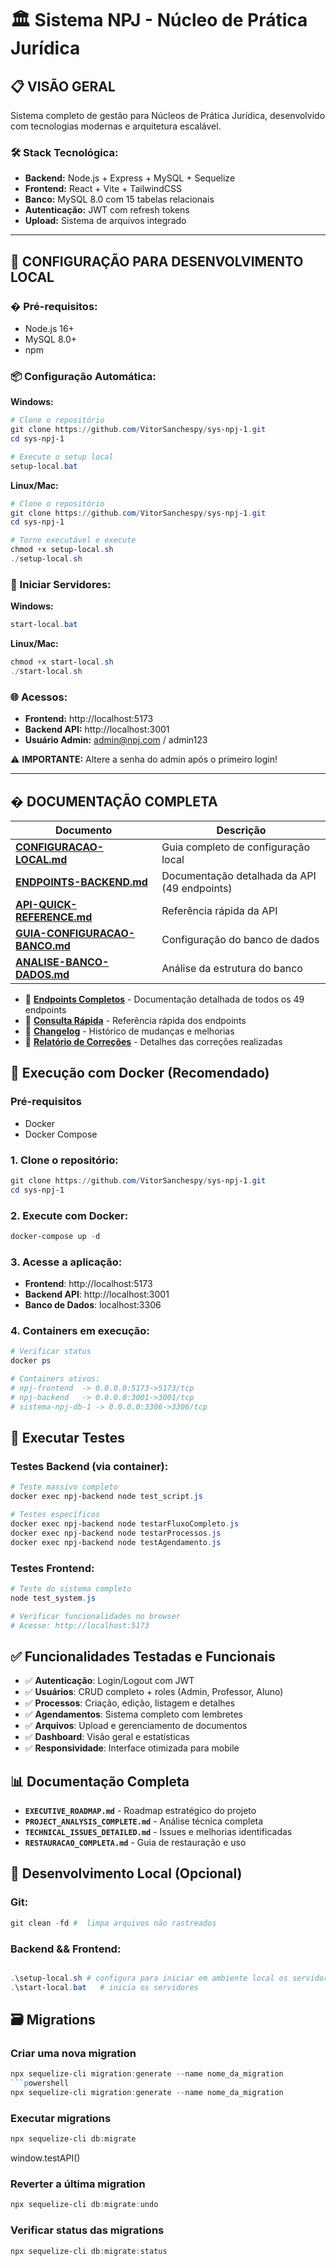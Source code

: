 # 🏛️ Sistema NPJ - Núcleo de Prática Jurídica

## 📋 **VISÃO GERAL**

Sistema completo de gestão para Núcleos de Prática Jurídica, desenvolvido com tecnologias modernas e arquitetura escalável.

### **🛠️ Stack Tecnológica:**
- **Backend:** Node.js + Express + MySQL + Sequelize
- **Frontend:** React + Vite + TailwindCSS
- **Banco:** MySQL 8.0 com 15 tabelas relacionais
- **Autenticação:** JWT com refresh tokens
- **Upload:** Sistema de arquivos integrado

---

## 🚀 **CONFIGURAÇÃO PARA DESENVOLVIMENTO LOCAL**

### **� Pré-requisitos:**
- Node.js 16+ 
- MySQL 8.0+
- npm

### **📦 Configuração Automática:**

**Windows:**
```powershell
# Clone o repositório
git clone https://github.com/VitorSanchespy/sys-npj-1.git
cd sys-npj-1

# Execute o setup local
setup-local.bat
```

**Linux/Mac:**
```powershell
# Clone o repositório
git clone https://github.com/VitorSanchespy/sys-npj-1.git
cd sys-npj-1

# Torne executável e execute
chmod +x setup-local.sh
./setup-local.sh
```

### **🎯 Iniciar Servidores:**

**Windows:**
```powershell
start-local.bat
```

**Linux/Mac:**
```powershell
chmod +x start-local.sh
./start-local.sh
```

### **🌐 Acessos:**
- **Frontend:** http://localhost:5173
- **Backend API:** http://localhost:3001
- **Usuário Admin:** admin@npj.com / admin123

⚠️ **IMPORTANTE:** Altere a senha do admin após o primeiro login!

---

## � **DOCUMENTAÇÃO COMPLETA**

| Documento | Descrição |
|-----------|-----------|
| **[CONFIGURACAO-LOCAL.md](CONFIGURACAO-LOCAL.md)** | Guia completo de configuração local |
| **[ENDPOINTS-BACKEND.md](ENDPOINTS-BACKEND.md)** | Documentação detalhada da API (49 endpoints) |
| **[API-QUICK-REFERENCE.md](API-QUICK-REFERENCE.md)** | Referência rápida da API |
| **[GUIA-CONFIGURACAO-BANCO.md](GUIA-CONFIGURACAO-BANCO.md)** | Configuração do banco de dados |
| **[ANALISE-BANCO-DADOS.md](ANALISE-BANCO-DADOS.md)** | Análise da estrutura do banco |

- 📡 **[Endpoints Completos](ENDPOINTS-BACKEND.md)** - Documentação detalhada de todos os 49 endpoints
- 🚀 **[Consulta Rápida](API-QUICK-REFERENCE.md)** - Referência rápida dos endpoints
- 📝 **[Changelog](CHANGELOG.md)** - Histórico de mudanças e melhorias
- 🔧 **[Relatório de Correções](RELATORIO-CORRECOES.md)** - Detalhes das correções realizadas

## 🚀 Execução com Docker (Recomendado)

### Pré-requisitos
- Docker
- Docker Compose

### 1. Clone o repositório:
```powershell
git clone https://github.com/VitorSanchespy/sys-npj-1.git
cd sys-npj-1
```

### 2. Execute com Docker:
```powershell
docker-compose up -d
```

### 3. Acesse a aplicação:
- **Frontend**: http://localhost:5173
- **Backend API**: http://localhost:3001
- **Banco de Dados**: localhost:3306

### 4. Containers em execução:
```powershell
# Verificar status
docker ps

# Containers ativos:
# npj-frontend  -> 0.0.0.0:5173->5173/tcp
# npj-backend   -> 0.0.0.0:3001->3001/tcp  
# sistema-npj-db-1 -> 0.0.0.0:3306->3306/tcp
```

## 🧪 Executar Testes

### Testes Backend (via container):
```powershell
# Teste massivo completo
docker exec npj-backend node test_script.js

# Testes específicos
docker exec npj-backend node testarFluxoCompleto.js
docker exec npj-backend node testarProcessos.js
docker exec npj-backend node testAgendamento.js
```

### Testes Frontend:
```powershell
# Teste do sistema completo
node test_system.js

# Verificar funcionalidades no browser
# Acesse: http://localhost:5173
```

## ✅ Funcionalidades Testadas e Funcionais

- ✅ **Autenticação**: Login/Logout com JWT
- ✅ **Usuários**: CRUD completo + roles (Admin, Professor, Aluno)
- ✅ **Processos**: Criação, edição, listagem e detalhes
- ✅ **Agendamentos**: Sistema completo com lembretes
- ✅ **Arquivos**: Upload e gerenciamento de documentos
- ✅ **Dashboard**: Visão geral e estatísticas
- ✅ **Responsividade**: Interface otimizada para mobile

## 📊 Documentação Completa

- **`EXECUTIVE_ROADMAP.md`** - Roadmap estratégico do projeto
- **`PROJECT_ANALYSIS_COMPLETE.md`** - Análise técnica completa
- **`TECHNICAL_ISSUES_DETAILED.md`** - Issues e melhorias identificadas
- **`RESTAURACAO_COMPLETA.md`** - Guia de restauração e uso

## 🔧 Desenvolvimento Local (Opcional)
### Git:
```powershell
git clean -fd #  limpa arquivos não rastreados
```

### Backend && Frontend:
```powershell

.\setup-local.sh # configura para iniciar em ambiente local os servidores 
.\start-local.bat   # inicia os servidores

```

## 🗃️ Migrations

### Criar uma nova migration
```powershell
npx sequelize-cli migration:generate --name nome_da_migration
```powershell
npx sequelize-cli migration:generate --name nome_da_migration
```

### Executar migrations
```powershell
npx sequelize-cli db:migrate
```
window.testAPI()
### Reverter a última migration
```powershell
npx sequelize-cli db:migrate:undo
```

### Verificar status das migrations
```powershell
npx sequelize-cli db:migrate:status
``` 